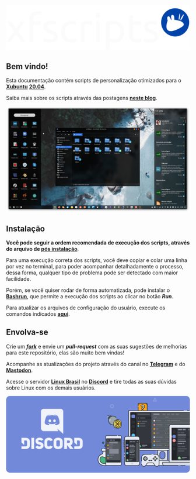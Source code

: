 <img src="images/xfscripts-mdbook.png"/>

## Bem vindo!

Esta documentação contém scripts de personalização otimizados para o <a href="https://xubuntu.org" target="_blank"><strong>Xubuntu</strong></a> <a href="https://xubuntu.org/release/20-04/" target="_blank"><strong>20.04</strong></a>.

Saiba mais sobre os scripts através das postagens <a href="https://blog.rauldipeas.tk/xfscripts" target="_blank"><strong>neste blog</strong></a>.

<img src="images/xfscripts.png"> 

## Instalação

<strong>Você pode seguir a ordem recomendada de execução dos scripts, através do arquivo de <a href="postinst.md">pós instalação</a></strong>.

Para uma execução correta dos scripts, você deve copiar e colar uma linha por vez no terminal, para poder acompanhar detalhadamente o processo, dessa forma, qualquer tipo de problema pode ser detectado com maior facilidade.

Porém, se você quiser rodar de forma automatizada, pode instalar o <a href="bashrun.md"><strong>Bashrun</strong></a>, que permite a execução dos scripts ao clicar no botão <em><strong>Run</strong></em>.

Para atualizar os arquivos de configuração do usuário, execute os comandos indicados <a href="scripts/update-settings.md"><strong>aqui</strong></a>.



## Envolva-se

Crie um <a href="https://github.com/rauldipeas/xfscripts" target="_blank"><em><strong>fork</strong></em></a> e envie um <em><strong>pull-request</strong></em> com as suas sugestões de melhorias para este repositório, elas são muito bem vindas!

Acompanhe as atualizações do projeto através do canal no <a href="https://t.me/s/xfscripts" target="_blank"><strong>Telegram</strong></a> e do <a href="https://mastodon.social/@raul_dipeas" target="_blank" rel="me"><strong>Mastodon</strong></a>.

Acesse o servidor <a href="https://discord.gg/bEVNHfg" target="_blank"><strong>Linux Brasil</strong></a> no <a href="https://discord.gg/bEVNHfg" target="_blank"><strong>Discord</strong></a> e tire todas as suas dúvidas sobre Linux com os demais usuários.

<a href="https://discord.gg/bEVNHfg" target="_blank"><img src="images/discord-banner.png" style="border-radius: 10px;"></a>

<!-- Load Facebook SDK for JavaScript -->
<!--<div id="fb-root"></div>-->

<!-- Your customer chat code -->
<!--<div class="fb-customerchat"
  attribution=setup_tool
  page_id="100113718305981"
  greeting_dialog_display="hide"
  logged_in_greeting="Em que posso te ajudar?"
  logged_out_greeting="Em que posso te ajudar?">
</div>-->

<!--<script>
window.fbAsyncInit = function() {
  FB.init({
    xfbml            : true,
    version          : 'v6.0'
  });
};
(function(d, s, id) {
  var js, fjs = d.getElementsByTagName(s)[0];
  if (d.getElementById(id)) return;
  js = d.createElement(s); js.id = id;
  js.src = 'https://connect.facebook.net/pt_BR/sdk/xfbml.customerchat.js';
  fjs.parentNode.insertBefore(js, fjs);
}(document, 'script', 'facebook-jssdk'));
</script>-->